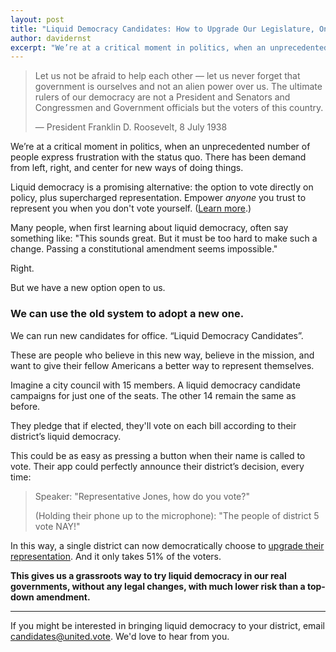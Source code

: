 ```yaml
---
layout: post
title: "Liquid Democracy Candidates: How to Upgrade Our Legislature, One Seat at a Time"
author: davidernst
excerpt: "We’re at a critical moment in politics, when an unprecedented number of people express frustration with the status quo. There has been demand from left, right, and center for new ways of doing things."
---
```


> Let us not be afraid to help each other — let us never forget that government is ourselves and not an alien power over us. The ultimate rulers of our democracy are not a President and Senators and Congressmen and Government officials but the voters of this country.
>
> — President Franklin D. Roosevelt, 8 July 1938

We’re at a critical moment in politics, when an unprecedented number of people express frustration with the status quo. There has been demand from left, right, and center for new ways of doing things.

Liquid democracy is a promising alternative: the option to vote directly on policy, plus supercharged representation. Empower *anyone* you trust to represent you when you don't vote yourself. ([Learn more](/2016/09/21/what-is-liquid-democracy/).)

Many people, when first learning about liquid democracy, often say something like: "This sounds great. But it must be too hard to make such a change. Passing a constitutional amendment seems impossible."

Right.

But we have a new option open to us.

### We can use the old system to adopt a new one.

We can run new candidates for office. “Liquid Democracy Candidates”.

These are people who believe in this new way, believe in the mission, and want to give their fellow Americans a better way to represent themselves.

Imagine a city council with 15 members. A liquid democracy candidate campaigns for just one of the seats. The other 14 remain the same as before.

They pledge that if elected, they'll vote on each bill according to their district’s liquid democracy.

This could be as easy as pressing a button when their name is called to vote. Their app could perfectly announce their district’s decision, every time:

> Speaker: "Representative Jones, how do you vote?"
>
> (Holding their phone up to the microphone): "The people of district 5 vote NAY!"

In this way, a single district can now democratically choose to [upgrade their representation](/2017/10/27/liquid-democracy-is-not-direct-democracy/). And it only takes 51% of the voters.

**This gives us a grassroots way to try liquid democracy in our real governments, without any legal changes, with much lower risk than a top-down amendment.**

--------

If you might be interested in bringing liquid democracy to your district, email [candidates@united.vote](mailto:candidates@united.vote). We'd love to hear from you.

